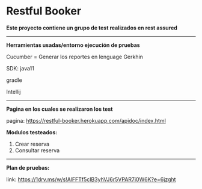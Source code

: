 # Restful Booker


**Este proyecto contiene un grupo de test realizados en rest assured**

___
**Herramientas usadas/entorno ejecución de pruebas**


Cucumber = Generar los reportes en lenguage Gerkhin


SDK: java11


gradle


Intellij


___
**Pagina en los cuales se realizaron los test**

pagina: https://restful-booker.herokuapp.com/apidoc/index.html



**Modulos testeados:**

1. Crear reserva
2. Consultar reserva

___
**Plan de pruebas:**

link: https://1drv.ms/w/s!AlFFTf5clB3yhVJ6r5VPAR7i0W6K?e=6jzght